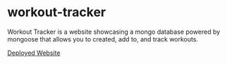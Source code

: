 # workout-tracker

Workout Tracker is a website showcasing a mongo database powered by mongoose that allows you to created, add to, and track workouts.

[Deployed Website](https://tranquil-ravine-56939.herokuapp.com/)
